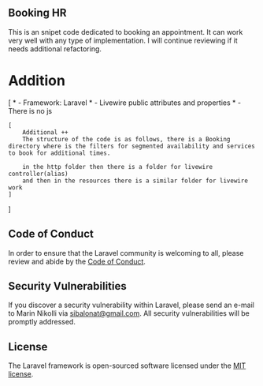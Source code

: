 
## Booking HR

This is an snipet code dedicated to booking an appointment. It can work very well with any type of implementation. I will continue reviewing if it needs additional refactoring.

# Addition
[ 
    * - Framework: Laravel
    * - Livewire public attributes and properties
    * - There is no js
    
    
    [
        Additional ++
        The structure of the code is as follows, there is a Booking directory where is the filters for segmented availability and services to book for additional times. 
        
        in the http folder then there is a folder for livewire controller(alias)
        and then in the resources there is a similar folder for livewire work
    ]
]


## Code of Conduct

In order to ensure that the Laravel community is welcoming to all, please review and abide by the [Code of Conduct](https://laravel.com/docs/contributions#code-of-conduct).

## Security Vulnerabilities

If you discover a security vulnerability within Laravel, please send an e-mail to Marin Nikolli via [sibalonat@gmail.com](mailto:sibalonat@gmail.com). All security vulnerabilities will be promptly addressed.

## License

The Laravel framework is open-sourced software licensed under the [MIT license](https://opensource.org/licenses/MIT).
